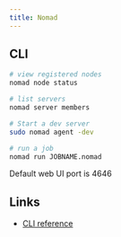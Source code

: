 ```yaml
---
title: Nomad
---
```


## CLI

```bash
# view registered nodes
nomad node status

# list servers
nomad server members

# Start a dev server
sudo nomad agent -dev

# run a job
nomad run JOBNAME.nomad
```

Default web UI port is 4646

## Links
- [CLI reference](https://www.nomadproject.io/docs/commands/index.html)
